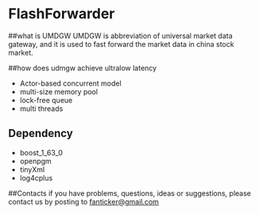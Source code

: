 # FlashForwarder
##what is UMDGW
UMDGW is abbreviation of universal market data gateway, and it is used to fast forward the market data in china stock market.

##how does udmgw achieve ultralow latency

* Actor-based concurrent model
* multi-size memory pool
* lock-free queue
* multi threads

## Dependency

* boost_1_63_0
* openpgm
* tinyXml
* log4cplus


##Contacts
if you have problems, questions, ideas or suggestions, please contact us by posting to fanticker@gmail.com


